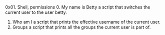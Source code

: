 0x01. Shell, permissions
0. My name is Betty
a script that switches the current user to the user betty.
1. Who am I
a script that prints the effective username of the current user.
2. Groups
a script that prints all the groups the current user is part of.
